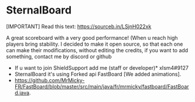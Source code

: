 # SternalBoard
[IMPORTANT]
Read this text: https://sourceb.in/LSjnH022xk

A great scoreboard with a very good performance!
(When u reach high players bring stability.
I decided to make it open source, so that each one can make their modifications, without editing the credits, if you want to add something, contact me by discord or github
* If u want to join ShieldSupport add me (staff or developer)* xIsm4#9127
* SternalBoard it's using Forked api FastBoard [We added animations].
* https://github.com/MrMicky-FR/FastBoard/blob/master/src/main/java/fr/mrmicky/fastboard/FastBoard.java.
